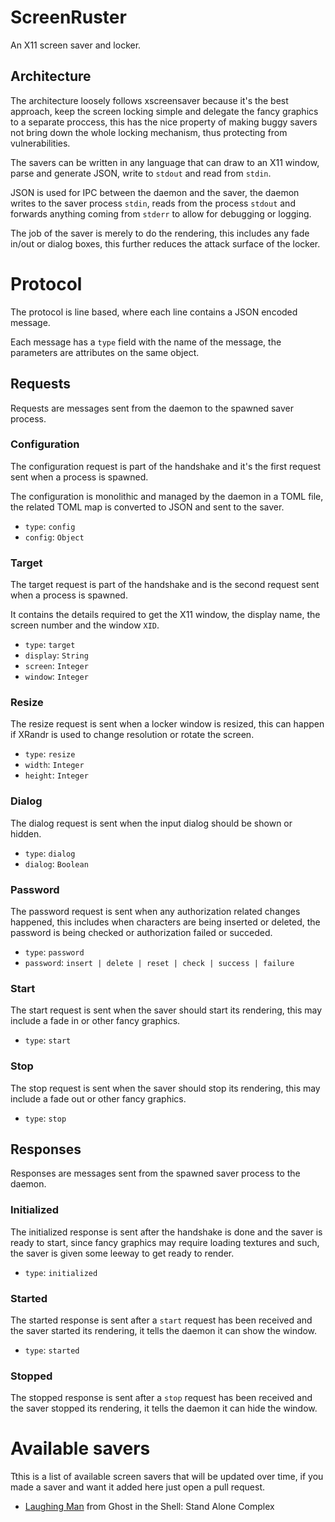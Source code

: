 ScreenRuster
============
An X11 screen saver and locker.

Architecture
------------
The architecture loosely follows xscreensaver  because it's the best approach,
keep the screen locking simple and delegate the fancy graphics to a separate
proccess, this has the nice property of making buggy savers not bring down the
whole locking mechanism, thus protecting from vulnerabilities.

The savers can be written in any language that can draw to an X11 window, parse
and generate JSON, write to `stdout` and read from `stdin`.

JSON is used for IPC between the daemon and the saver, the daemon writes to the
saver process `stdin`, reads from the process `stdout` and forwards anything
coming from `stderr` to allow for debugging or logging.

The job of the saver is merely to do the rendering, this includes any fade
in/out or dialog boxes, this further reduces the attack surface of the locker.

Protocol
========
The protocol is line based, where each line contains a JSON encoded message.

Each message has a `type` field with the name of the message, the parameters
are attributes on the same object.

Requests
--------
Requests are messages sent from the daemon to the spawned saver process.

### Configuration

The configuration request is part of the handshake and it's the first request sent when
a process is spawned.

The configuration is monolithic and managed by the daemon in a TOML file, the
related TOML map is converted to JSON and sent to the saver.

- `type`:   `config`
- `config`: `Object`

### Target

The target request is part of the handshake and is the second request sent when
a process is spawned.

It contains the details required to get the X11 window, the display name, the
screen number and the window `XID`.

- `type`:    `target`
- `display`: `String`
- `screen`:  `Integer`
- `window`:  `Integer`

### Resize

The resize request is sent when a locker window is resized, this can happen if
XRandr is used to change resolution or rotate the screen.

- `type`:   `resize`
- `width`:  `Integer`
- `height`: `Integer`

### Dialog

The dialog request is sent when the input dialog should be shown or hidden.

- `type`:   `dialog`
- `dialog`: `Boolean`

### Password

The password request is sent when any authorization related changes happened,
this includes when characters are being inserted or deleted, the password is
being checked or authorization failed or succeded.

- `type`:     `password`
- `password`: `insert | delete | reset | check | success | failure`

### Start

The start request is sent when the saver should start its rendering, this may
include a fade in or other fancy graphics.

- `type`: `start`

### Stop

The stop request is sent when the saver should stop its rendering, this may
include a fade out or other fancy graphics.

- `type`: `stop`

Responses
---------
Responses are messages sent from the spawned saver process to the daemon.

### Initialized

The initialized response is sent after the handshake is done and the saver is
ready to start, since fancy graphics may require loading textures and such, the
saver is given some leeway to get ready to render.

- `type`: `initialized`

### Started

The started response is sent after a `start` request has been received and the
saver started its rendering, it tells the daemon it can show the window.

- `type`: `started`

### Stopped

The stopped response is sent after a `stop` request has been received and the
saver stopped its rendering, it tells the daemon it can hide the window.

Available savers
================
Tthis is a list of available screen savers that will be updated over time, if
you made a saver and want it added here just open a pull request.

- [Laughing Man](https://github.com/meh/screenruster-saver-laughing_man) from Ghost in the Shell: Stand Alone Complex
